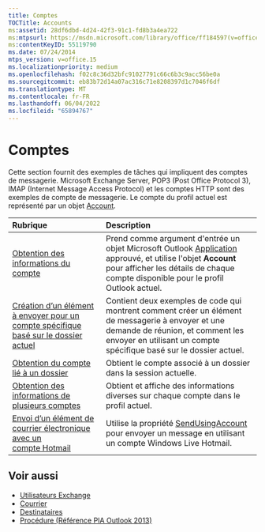 ```yaml
---
title: Comptes
TOCTitle: Accounts
ms:assetid: 28df6dbd-4d24-42f3-91c1-fd8b3a4ea722
ms:mtpsurl: https://msdn.microsoft.com/library/office/ff184597(v=office.15)
ms:contentKeyID: 55119790
ms.date: 07/24/2014
mtps_version: v=office.15
ms.localizationpriority: medium
ms.openlocfilehash: f02c8c36d32bfc91027791c66c6b3c9acc56be0a
ms.sourcegitcommit: eb83b72d14a07ac316c71e8208397d1c7046f6df
ms.translationtype: MT
ms.contentlocale: fr-FR
ms.lasthandoff: 06/04/2022
ms.locfileid: "65894767"
---
```

# <a name="accounts"></a>Comptes 

Cette section fournit des exemples de tâches qui impliquent des comptes de messagerie. Microsoft Exchange Server, POP3 (Post Office Protocol 3), IMAP (Internet Message Access Protocol) et les comptes HTTP sont des exemples de compte de messagerie. Le compte du profil actuel est représenté par un objet [Account](/dotnet/api/microsoft.office.interop.outlook.account).


|Rubrique|Description|
|:----|:----------|
|[Obtention des informations du compte](how-to-get-account-information.md) | Prend comme argument d'entrée un objet Microsoft Outlook [Application](/dotnet/api/microsoft.office.interop.outlook.application) approuvé, et utilise l'objet **Account** pour afficher les détails de chaque compte disponible pour le profil Outlook actuel.|
|[Création d’un élément à envoyer pour un compte spécifique basé sur le dossier actuel](how-to-create-a-sendable-item-for-a-specific-account-based-on-the-current-folder.md) | Contient deux exemples de code qui montrent comment créer un élément de messagerie à envoyer et une demande de réunion, et comment les envoyer en utilisant un compte spécifique basé sur le dossier actuel.|
|[Obtention du compte lié à un dossier](how-to-get-the-account-for-a-folder.md) | Obtient le compte associé à un dossier dans la session actuelle.|
|[Obtention des informations de plusieurs comptes](how-to-get-information-about-multiple-accounts.md) | Obtient et affiche des informations diverses sur chaque compte dans le profil actuel.|
|[Envoi d’un élément de courrier électronique avec un compte Hotmail](how-to-send-a-mail-item-by-using-a-hotmail-account.md) | Utilise la propriété [SendUsingAccount](/dotnet/api/microsoft.office.interop.outlook._mailitem.sendusingaccount) pour envoyer un message en utilisant un compte Windows Live Hotmail.|

## <a name="see-also"></a>Voir aussi

- [Utilisateurs Exchange](exchange-users.md)
- [Courrier](mail.md)
- [Destinataires](recipients.md)
- [Procédure (Référence PIA Outlook 2013)](how-do-i-outlook-2013-pia-reference.md)

